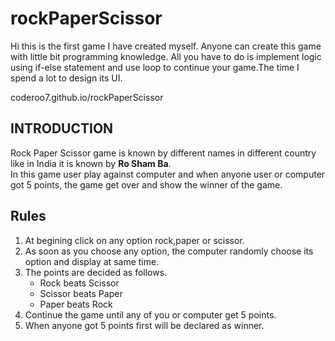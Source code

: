 # rockPaperScissor
Hi this is the first game I have created myself. Anyone can create this game with little bit programming knowledge. All you have to do is implement logic using if-else statement and use loop to continue your game.The time I spend a lot to design its UI.

coderoo7.github.io/rockPaperScissor


## INTRODUCTION
Rock Paper Scissor game is known by different names in different country like in India it is known by **Ro Sham Ba**.<br>
In this game user play against computer and when anyone user or computer got 5 points, the game get over and show the winner of the game.

## Rules
1. At begining click on any option rock,paper or scissor.
2. As soon as you choose any option, the computer randomly choose its option and display at same time.
3. The points are decided as follows.
   * Rock beats Scissor
   * Scissor beats Paper 
   * Paper beats Rock
4. Continue the game until any of you or computer get 5 points.
5. When anyone got 5 points first will be declared as winner.
